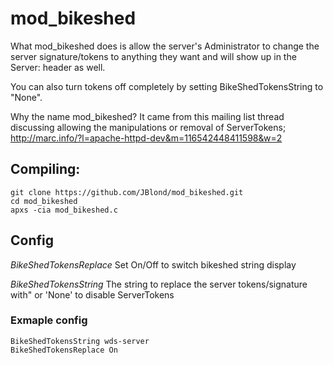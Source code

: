 mod_bikeshed
============
What mod_bikeshed does is allow the server's Administrator to change the server signature/tokens 
to anything they want and will show up in the Server: header as well.

You can also turn tokens off completely by setting BikeShedTokensString to "None".

Why the name mod_bikeshed?
It came from this mailing list thread discussing allowing the manipulations or removal of ServerTokens;
http://marc.info/?l=apache-httpd-dev&m=116542448411598&w=2

## Compiling: 
```
git clone https://github.com/JBlond/mod_bikeshed.git
cd mod_bikeshed
apxs -cia mod_bikeshed.c
```

## Config

*BikeShedTokensReplace* Set On/Off to switch bikeshed string display

*BikeShedTokensString* The string to replace the server tokens/signature with" or 'None' to disable ServerTokens

### Exmaple config

```
BikeShedTokensString wds-server
BikeShedTokensReplace On
```
